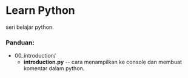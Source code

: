 # Learn Python
seri belajar python.
<br/>

### Panduan:
* 00_introduction/
  * **introduction.py** -- cara menampilkan ke console dan membuat komentar dalam python.